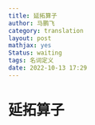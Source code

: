 ```yaml
---
title: 延拓算子
author: 马鹏飞
category: translation
layout: post
mathjax: yes
Status: waiting
tags: 名词定义
date: 2022-10-13 17:29
---
```

# 延拓算子


